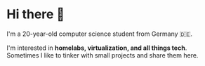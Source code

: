 # Hi there 👋

I'm a 20-year-old computer science student from Germany 🇩🇪.  

I'm interested in **homelabs, virtualization, and all things tech**.  
Sometimes I like to tinker with small projects and share them here.


<!--
**MrSNA/MrSNA** is a ✨ _special_ ✨ repository because its `README.md` (this file) appears on your GitHub profile.

Here are some ideas to get you started:

- 🔭 I’m currently working on ...
- 🌱 I’m currently learning ...
- 👯 I’m looking to collaborate on ...
- 🤔 I’m looking for help with ...
- 💬 Ask me about ...
- 📫 How to reach me: ...
- 😄 Pronouns: ...
- ⚡ Fun fact: ...
-->
